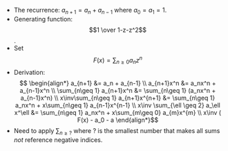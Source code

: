 - The recurrence: $a_{n+1} = a_n + a_{n-1}$ where $a_0 = a_1 = 1$.
- Generating function: $$1 \over 1-z-z^2$$.
- Set $$F(x) = \sum_{n\geq 0} a_n z^n$$
- Derivation:
$$
\begin{align*}
a_{n+1} &= a_n + a_{n-1} \\
a_{n+1}x^n &= a_nx^n + a_{n-1}x^n \\
\sum_{n\geq 1} a_{n+1}x^n &= \sum_{n\geq 1} (a_nx^n + a_{n-1}x^n) \\
x\inv\sum_{n\geq 1} a_{n+1}x^{n+1} &= \sum_{n\geq 1} a_nx^n + x\sum_{n\geq 1} a_{n-1}x^{n-1} \\
x\inv \sum_{\ell \geq 2} a_\ell x^\ell &= 
\sum_{n\geq 1} a_nx^n + x\sum_{m\geq 0} a_{m}x^{m} \\
x\inv ( F(x) - a_0 - a
\end{align*}$$
- Need to apply $\sum_{n\geq ?}$ where $?$ is the smallest number that makes all sums *not* reference negative indices.